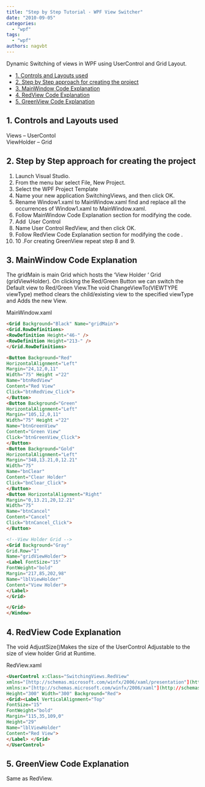```yaml
---
title: "Step by Step Tutorial - WPF View Switcher"
date: "2010-09-05"
categories: 
  - "wpf"
tags: 
  - "wpf"
authors: nagvbt
---
```


Dynamic Switching of views in WPF using UserControl and Grid Layout.

- [1\. Controls and Layouts used](#1-controls-and-layouts-used)
- [2\. Step by Step approach for creating the project](#2-step-by-step-approach-for-creating-the-project)
- [3\. MainWindow Code Explanation](#3-mainwindow-code-explanation)
- [4\. RedView Code Explanation](#4-redview-code-explanation)
- [5\. GreenView Code Explanation](#5-greenview-code-explanation)

## 1\. Controls and Layouts used

Views – UserContol  
ViewHolder – Grid

## 2\. Step by Step approach for creating the project

1. Launch Visual Studio.
2. From the menu bar select File, New Project.
3. Select the WPF Project Template
4. Name your new application SwitchingViews, and then click OK.
5. Rename Window1.xaml to MainWindow.xaml find and replace all the occurrences of Window1.xaml to MainWindow.xaml.
6. Follow MainWindow Code Explanation section for modifying the code.
7. Add  User Control
8. Name User Control RedView, and then click OK.
9. Follow RedView Code Explanation section for modifying the code .
10. 10 .For creating GreenView repeat step 8 and 9.

## 3\. MainWindow Code Explanation

The gridMain is main Grid which hosts the ‘View Holder ‘ Grid (gridViewHolder). On clicking the Red/Green Button we can switch the Default view to Red/Green View.The void ChangeViewTo(VIEWTYPE viewType) method clears the child/existing view to the specified viewType and Adds the new View.

MainWindow.xaml

```html
<Grid Background="Black" Name="gridMain">  
<Grid.RowDefinitions>  
<RowDefinition Height="46-" />  
<RowDefinition Height="213-" />  
</Grid.RowDefinitions>

<Button Background="Red"  
HorizontalAlignment="Left"  
Margin="24,12,0,11"  
Width="75" Height ="22"  
Name="btnRedView"  
Content="Red View"  
Click="btnRedView_Click">  
</Button>  
<Button Background="Green"  
HorizontalAlignment="Left"  
Margin="105,12,0,11"  
Width="75" Height ="22"  
Name="btnGreenView"  
Content="Green View"  
Click="btnGreenView_Click">  
</Button>  
<Button Background="Gold"  
HorizontalAlignment="Left"  
Margin="348,13.21,0,12.21"  
Width="75"  
Name="bnClear"  
Content="Clear Holder"  
Click="bnClear_Click">  
</Button>  
<Button HorizontalAlignment="Right"  
Margin="0,13.21,20,12.21"  
Width="75"  
Name="btnCancel"  
Content="Cancel"  
Click="btnCancel_Click">  
</Button>

<!--View Holder Grid -->
<Grid Background="Gray"  
Grid.Row="1"  
Name="gridViewHolder">  
<Label FontSize="15"  
FontWeight="bold"  
Margin="217,85,202,98"  
Name="lblViewHolder"  
Content="View Holder">  
</Label>  
</Grid>

</Grid>  
</Window>
```

## 4\. RedView Code Explanation

The void AdjustSize()Makes the size of the UserControl Adjustable to the size of view holder Grid at Runtime.

RedView.xaml

```html
<UserControl x:Class="SwitchingViews.RedView"  
xmlns="[http://schemas.microsoft.com/winfx/2006/xaml/presentation"](http://schemas.microsoft.com/winfx/2006/xaml/presentation");  
xmlns:x="[http://schemas.microsoft.com/winfx/2006/xaml"](http://schemas.microsoft.com/winfx/2006/xaml");  
Height="300" Width="300" Background="Red">  
<Grid><Label VerticalAlignment="Top"  
FontSize="15"  
FontWeight="bold"  
Margin="115,35,109,0"  
Height="29"  
Name="lblViewHolder"  
Content="Red View">  
</Label> </Grid>  
</UserControl>
```

## 5\. GreenView Code Explanation

Same as RedView.
